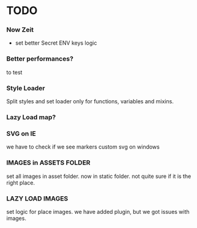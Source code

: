 # TODO

### Now Zeit

- set better Secret ENV keys logic

### Better performances?

to test

### Style Loader

Split styles and set loader only for functions, variables and mixins.

### Lazy Load map?

### SVG on IE

we have to check if we see markers custom svg on windows

### IMAGES in ASSETS FOLDER

set all images in asset folder. now in static folder. not quite sure if it is the right place.

### LAZY LOAD IMAGES

set logic for place images. we have added plugin, but we got issues with images.

